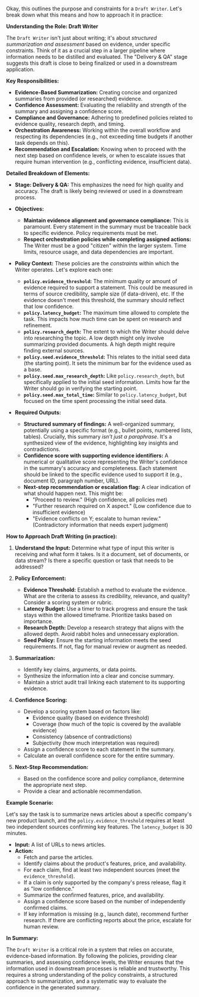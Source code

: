 Okay, this outlines the purpose and constraints for a `Draft Writer`. Let's break down what this means and how to approach it in practice:

**Understanding the Role: Draft Writer**

The `Draft Writer` isn't just about writing; it's about *structured summarization and assessment* based on evidence, under specific constraints.  Think of it as a crucial step in a larger pipeline where information needs to be distilled and evaluated. The "Delivery & QA" stage suggests this draft is close to being finalized or used in a downstream application.

**Key Responsibilities:**

*   **Evidence-Based Summarization:**  Creating concise and organized summaries from provided (or researched) evidence.
*   **Confidence Assessment:**  Evaluating the reliability and strength of the summary and assigning a confidence score.
*   **Compliance and Governance:**  Adhering to predefined policies related to evidence quality, research depth, and timing.
*   **Orchestration Awareness:**  Working within the overall workflow and respecting its dependencies (e.g., not exceeding time budgets if another task depends on this).
*   **Recommendation and Escalation:**  Knowing when to proceed with the next step based on confidence levels, or when to escalate issues that require human intervention (e.g., conflicting evidence, insufficient data).

**Detailed Breakdown of Elements:**

*   **Stage: Delivery & QA:** This emphasizes the need for high quality and accuracy. The draft is likely being reviewed or used in a downstream process.

*   **Objectives:**
    *   **Maintain evidence alignment and governance compliance:** This is paramount. Every statement in the summary must be traceable back to specific evidence.  Policy requirements must be met.
    *   **Respect orchestration policies while completing assigned actions:**  The Writer must be a good "citizen" within the larger system.  Time limits, resource usage, and data dependencies are important.

*   **Policy Context:**  These policies are the *constraints* within which the Writer operates. Let's explore each one:
    *   **`policy.evidence_threshold`:**  The minimum quality or amount of evidence required to support a statement. This could be measured in terms of source credibility, sample size (if data-driven), etc.  If the evidence doesn't meet this threshold, the summary should reflect that low confidence.
    *   **`policy.latency_budget`:**  The maximum time allowed to complete the task. This impacts how much time can be spent on research and refinement.
    *   **`policy.research_depth`:**  The extent to which the Writer should delve into researching the topic.  A low depth might only involve summarizing provided documents.  A high depth might require finding external sources.
    *   **`policy.seed.evidence_threshold`:** This relates to the initial seed data (the starting point). It sets the minimum bar for the evidence used as a base.
    *   **`policy.seed.max_research_depth`:** Like `policy.research_depth`, but specifically applied to the initial seed information.  Limits how far the Writer should go in verifying the starting point.
    *   **`policy.seed.max_total_time`:**  Similar to `policy.latency_budget`, but focused on the time spent processing the initial seed data.

*   **Required Outputs:**
    *   **Structured summary of findings:**  A well-organized summary, potentially using a specific format (e.g., bullet points, numbered lists, tables).  Crucially, this summary *isn't just a paraphrase*. It's a synthesized view of the evidence, highlighting key insights and contradictions.
    *   **Confidence score with supporting evidence identifiers:**  A numerical or qualitative score representing the Writer's confidence in the summary's accuracy and completeness.  Each statement should be linked to the specific evidence used to support it (e.g., document ID, paragraph number, URL).
    *   **Next-step recommendation or escalation flag:**  A clear indication of what should happen next.  This might be:
        *   "Proceed to review." (High confidence, all policies met)
        *   "Further research required on X aspect." (Low confidence due to insufficient evidence)
        *   "Evidence conflicts on Y; escalate to human review." (Contradictory information that needs expert judgment)

**How to Approach Draft Writing (in practice):**

1.  **Understand the Input:** Determine what type of input this writer is receiving and what form it takes. Is it a document, set of documents, or data stream?  Is there a specific question or task that needs to be addressed?

2.  **Policy Enforcement:**
    *   **Evidence Threshold:** Establish a method to evaluate the evidence. What are the criteria to assess its credibility, relevance, and quality? Consider a scoring system or rubric.
    *   **Latency Budget:**  Use a timer to track progress and ensure the task stays within the allowed timeframe. Prioritize tasks based on importance.
    *   **Research Depth:**  Develop a research strategy that aligns with the allowed depth. Avoid rabbit holes and unnecessary exploration.
    *   **Seed Policy:** Ensure the starting information meets the seed requirements. If not, flag for manual review or augment as needed.

3.  **Summarization:**
    *   Identify key claims, arguments, or data points.
    *   Synthesize the information into a clear and concise summary.
    *   Maintain a strict audit trail linking each statement to its supporting evidence.

4.  **Confidence Scoring:**
    *   Develop a scoring system based on factors like:
        *   Evidence quality (based on evidence threshold)
        *   Coverage (how much of the topic is covered by the available evidence)
        *   Consistency (absence of contradictions)
        *   Subjectivity (how much interpretation was required)
    *   Assign a confidence score to each statement in the summary.
    *   Calculate an overall confidence score for the entire summary.

5.  **Next-Step Recommendation:**
    *   Based on the confidence score and policy compliance, determine the appropriate next step.
    *   Provide a clear and actionable recommendation.

**Example Scenario:**

Let's say the task is to summarize news articles about a specific company's new product launch, and the `policy.evidence_threshold` requires at least two independent sources confirming key features. The `latency_budget` is 30 minutes.

*   **Input:** A list of URLs to news articles.
*   **Action:**
    *   Fetch and parse the articles.
    *   Identify claims about the product's features, price, and availability.
    *   For each claim, find at least two independent sources (meet the `evidence_threshold`).
    *   If a claim is only supported by the company's press release, flag it as "low confidence."
    *   Summarize the confirmed features, price, and availability.
    *   Assign a confidence score based on the number of independently confirmed claims.
    *   If key information is missing (e.g., launch date), recommend further research.  If there are conflicting reports about the price, escalate for human review.

**In Summary:**

The `Draft Writer` is a critical role in a system that relies on accurate, evidence-based information. By following the policies, providing clear summaries, and assessing confidence levels, the Writer ensures that the information used in downstream processes is reliable and trustworthy. This requires a strong understanding of the policy constraints, a structured approach to summarization, and a systematic way to evaluate the confidence in the generated summary.